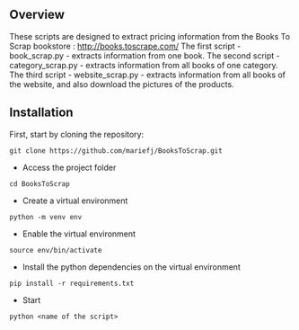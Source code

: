 ## Overview

These scripts are designed to extract pricing information from the Books To Scrap bookstore : http://books.toscrape.com/
The first script - book_scrap.py - extracts information from one book.
The second script - category_scrap.py - extracts information from all books of one category.
The third script - website_scrap.py - extracts information from all books of the website, and also download the pictures of the products.

## Installation

First, start by cloning the repository:

```
git clone https://github.com/mariefj/BooksToScrap.git
```

- Access the project folder
```
cd BooksToScrap
```

- Create a virtual environment
```
python -m venv env
```

- Enable the virtual environment
```
source env/bin/activate
```

- Install the python dependencies on the virtual environment
```
pip install -r requirements.txt
```

- Start
```
python <name of the script>
```
